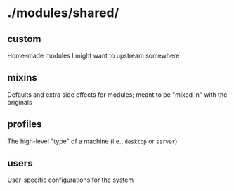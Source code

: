 # ./modules/shared/

## custom

Home-made modules I might want to upstream somewhere

## mixins 

Defaults and extra side effects for modules; meant to be "mixed in" with the originals

## profiles

The high-level "type" of a machine (i.e., `desktop` or `server`)

## users

User-specific configurations for the system
